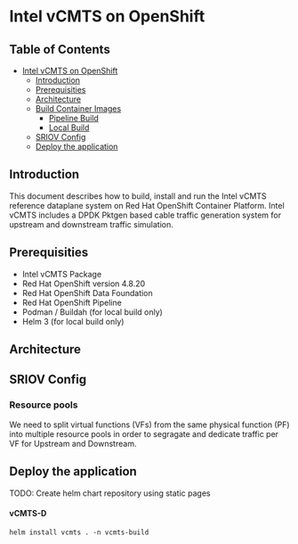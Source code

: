 # Intel vCMTS on OpenShift

## Table of Contents

<!-- TOC -->
- [Intel vCMTS on OpenShift](#intel-vcmts-on-openshift)
  - [Introduction](#introduction)
  - [Prerequisities](#prerequisities)
  - [Architecture](#architecture)
  - [Build Container Images](#build-container-images)
    - [Pipeline Build](#pipeline-build)
    - [Local Build](#local-build)
  - [SRIOV Config](#sriov-config)
  - [Deploy the application](#deploy-the-application)
<!-- TOC -->

## Introduction

This document describes how to build, install and run the Intel vCMTS reference dataplane system on Red Hat OpenShift Container Platform. Intel vCMTS includes a DPDK Pktgen based cable traffic generation system for upstream and downstream traffic simulation.

## Prerequisities

  - Intel vCMTS Package
  - Red Hat OpenShift version 4.8.20
  - Red Hat OpenShift Data Foundation
  - Red Hat OpenShift Pipeline
  - Podman / Buildah (for local build only)
  - Helm 3 (for local build only)

## Architecture


## SRIOV Config

### Resource pools

We need to split virtual functions (VFs) from the same physical function (PF) into multiple resource pools in order to segragate and dedicate traffic per VF for Upstream and Downstream.

## Deploy the application

TODO:
  Create helm chart repository using static pages

#### vCMTS-D

~~~
helm install vcmts . -n vcmts-build
~~~